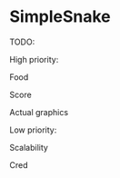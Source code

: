 # SimpleSnake

TODO:


High priority:

Food

Score

Actual graphics


Low priority:

Scalability

Cred

